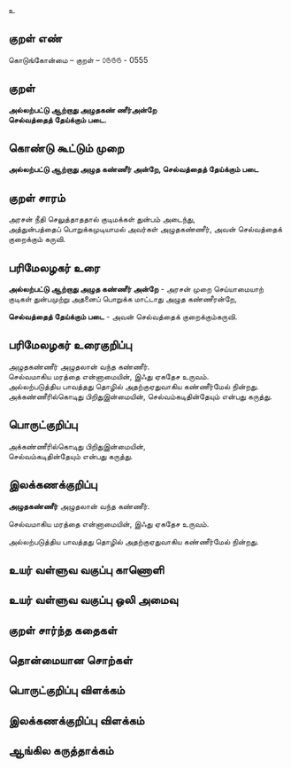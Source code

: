 உ

## குறள் எண் 

கொடுங்கோன்மை  – குறள் – ௦௫௫௫ - 0555  

## குறள் 

**அல்லற்பட்டு ஆற்றாது அழுதகண் ணீர்அன்றே  
செல்வத்தைத் தேய்க்கும் படை.**  

## கொண்டு கூட்டும் முறை

**அல்லற்பட்டு ஆற்றாது அழுத கண்ணீர் அன்றே, செல்வத்தைத் தேய்க்கும் படை**

## குறள் சாரம் 

அரசன் நீதி செலுத்தாததால் குடிமக்கள் துன்பம் அடைந்து,  
அத்துன்பத்தைப் பொறுக்கமுடியாமல் அவர்கள் அழுதகண்ணீர், அவன் செல்வத்தைக் குறைக்கும் கருவி.  

## பரிமேலழகர் உரை

**அல்லற்பட்டு ஆற்றாது அழுத கண்ணீர் அன்றே** - அரசன் முறை செய்யாமையாற் குடிகள் துன்பமுற்று அதனைப் பொறுக்க மாட்டாது அழுத கண்ணீரன்றே,  

**செல்வத்தைத் தேய்க்கும் படை** - அவன் செல்வத்தைக் குறைக்கும்கருவி.  

## பரிமேலழகர் உரைகுறிப்பு   

அழுதகண்ணீர் அழுதலான் வந்த கண்ணீர்.  
செல்வமாகிய மரத்தை என்னாமையின், இஃது ஏகதேச உருவம்.  
அல்லற்படுத்திய பாவத்தது தொழில் அதற்குஏதுவாகிய கண்ணீர்மேல் நின்றது.  
அக்கண்ணீரில்கொடிது பிறிதுஇன்மையின், செல்வம்கடிதின்தேயும் என்பது கருத்து.  

## பொருட்குறிப்பு 

அக்கண்ணீரில்கொடிது பிறிதுஇன்மையின்,   
செல்வம்கடிதின்தேயும் என்பது கருத்து. 

## இலக்கணக்குறிப்பு  

**அழுதகண்ணீர்** அழுதலான் வந்த கண்ணீர்.  

செல்வமாகிய மரத்தை என்னாமையின், இஃது ஏகதேச உருவம்.  

அல்லற்படுத்திய பாவத்தது தொழில் அதற்குஏதுவாகிய கண்ணீர்மேல் நின்றது.  

## உயர் வள்ளுவ வகுப்பு காணொளி


## உயர் வள்ளுவ வகுப்பு ஒலி அமைவு 

 
## குறள் சார்ந்த கதைகள் 


## தொன்மையான சொற்கள்


## பொருட்குறிப்பு விளக்கம்


## இலக்கணக்குறிப்பு விளக்கம்


## ஆங்கில கருத்தாக்கம் 


